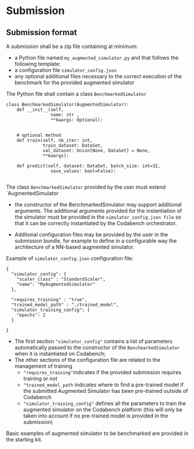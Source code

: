 # Submission

## Submission format

A submission shall be a zip file containing at minimum:
- a Python file named `my_augmented_simulator.py` and that follows the following template:
- a configuration file `simulator_config.json`
- any optional additional files necessary to the correct execution of the benchmark for the provided augmented simulator

The Python file shall contain a class `BenchmarkedSimulator`

```
class BenchmarkedSimulator(AugmentedSimulator):
    def __init__(self, 
                 name: str ,
                 **kwargs: Optional):
    

    # optional method
    def train(self, nb_iter: int,
              train_dataset: DataSet,
              val_dataset: Union[None, DataSet] = None,
              **kwargs):
              
    def predict(self, dataset: DataSet, batch_size: int=32, 
                 save_values: bool=False):


```

The class `BenchmarkedSimulator` provided by the user must extend `AugmentedSimulator
- the constructor of the BenchmarkedSimulator may support additional arguments.
The additional arguments provided for the instantiation of the simulator must be provided in the `simulator_config.json file` so that it can be correctly instantiated by the Codabench orchestrator.

- Additonal configuration files may be provided by the user in the submission bundle, for example to define in a configurable 
way the architecture of a NN-based augmented simulator.

Example of `simulator_config.json` configuration file:

```
{
  "simulator_config": {
    "scaler_class" : "StandardScaler",
    "name": "MyAugmentedSimulator"
  },

  "requires_training" : "true",
  "trained_model_path" : "./trained_model",
  "simulator_training_config": {
    "epochs": 2
  }

}

```
- The first section `"simulator_config"` contains a list of parameters automatically passed to the constructor of the `BenchmarkedSimulator` when it is instantiated on Codabench;
- The other sections of the configuration file  are related to the management of training
  - `"requires_training"`indicates if the provided submission requires training or not
  - `"trained_model_path` indicates where to find a pre-trained model if the submitted Augmented Simulator has been pre-trained outside of Codabench
  - `"simulator_training_config"` defines all the parameters to train the augmented simulator on the Codabench platform (this will only be taken into account if no pre-trained model is provided in the submission) 

Basic examples of augmented simulator to be benchmarked are provided in the starting kit.

